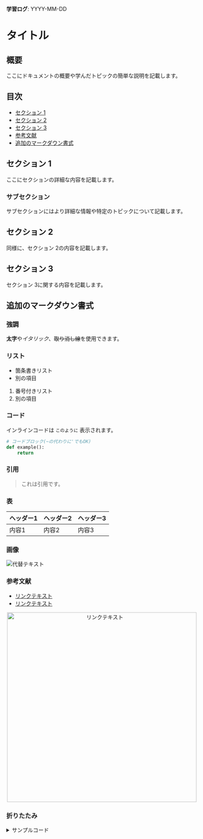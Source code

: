 **学習ログ**: YYYY-MM-DD

# タイトル

## 概要
ここにドキュメントの概要や学んだトピックの簡単な説明を記載します。

## 目次
- [セクション 1](#セクション-1)
- [セクション 2](#セクション-2)
- [セクション 3](#セクション-3)
- [参考文献](#参考文献)
- [追加のマークダウン書式](#追加のマークダウン書式)

## セクション 1
ここにセクションの詳細な内容を記載します。

### サブセクション
サブセクションにはより詳細な情報や特定のトピックについて記載します。

## セクション 2
同様に、セクション 2の内容を記載します。

## セクション 3
セクション 3に関する内容を記載します。

## 追加のマークダウン書式

### 強調
**太字**や*イタリック*、~~取り消し線~~を使用できます。

### リスト
- 箇条書きリスト
- 別の項目

1. 番号付きリスト
1. 別の項目

### コード
インラインコードは `このように` 表示されます。

~~~python
# コードブロック(~の代わりに'でもOK)
def example():
    return
~~~


### 引用
> これは引用です。

### 表
| ヘッダー1 | ヘッダー2 | ヘッダー3 |
| --------- | --------- | --------- |
| 内容1     | 内容2     | 内容3     |

### 画像
![代替テキスト](画像URL)

### 参考文献
- [リンクテキスト](リンクURL)
- [リンクテキスト](リンクURL)
<div align="center">
    <img src="リンクURL" alt="リンクテキスト" width="500"/>
</div>

### 折りたたみ
<details><summary>サンプルコード</summary>

(上に空行が必要)

```rb
puts 'Hello, World'
```
</details>
